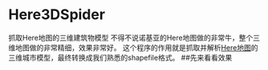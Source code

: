 # Here3DSpider
抓取Here地图的三维建筑物模型
不得不说诺基亚的Here地图做的非常牛，整个三维地图做的非常精细，效果非常好。
这个程序的作用就是抓取并解析[Here地图](http://heremaps.cn/)的三维城市模型，最终转换成我们熟悉的shapefile格式。
##先来看看效果
